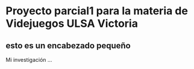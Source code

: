 # Proyecto parcial1 para la materia de Videjuegos ULSA Victoria
## esto es un encabezado pequeño

Mi investigación ...

